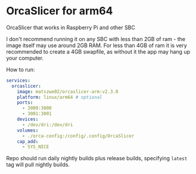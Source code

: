 # OrcaSlicer for arm64

OrcaSlicer that works in Raspberry Pi and other SBC

I don't recommend running it on any SBC with less than 2GB of ram - the image itself may use around 2GB RAM. For less than 4GB of ram it is very recommended to create a 4GB swapfile, as without it the app may hang up your computer.

How to run:
```yml
services:
  orcaslicer:
    image: matszwe02/orcaslicer-arm:v2.3.0
    platform: linux/arm64 # optional
    ports:
      - 3000:3000
      - 3001:3001
    devices:
      - /dev/dri:/dev/dri
    volumes:
      - ./orca-config:/config/.config/OrcaSlicer
    cap_add:
      - SYS_NICE
```

Repo should run daily nightly builds plus release builds, specifying `latest` tag will pull nightly builds.
